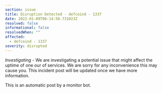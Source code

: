 ```yaml
---
section: issue
title: Disruption Detected - defcoind - 1337
date: 2022-01-09T06:14:50.731023Z
resolved: false
informational: false
resolvedWhen: ""
affected:
  - defcoind - 1337
severity: disrupted
---
```

*Investigating* - We are investigating a potential issue that might affect the uptime of one our of services. We are sorry for any inconvenience this may cause you. This incident post will be updated once we have more information.

This is an automatic post by a monitor bot.
        
